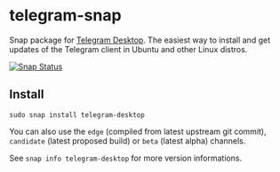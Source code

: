 # telegram-snap
Snap package for [Telegram Desktop](https://github.com/telegramdesktop/tdesktop).
The easiest way to install and get updates of the Telegram client in Ubuntu and other Linux distros.

[![Snap Status](https://build.snapcraft.io/badge/3v1n0/telegram-snap.svg)](https://build.snapcraft.io/user/3v1n0/telegram-snap)

## Install

`sudo snap install telegram-desktop`

You can also use the `edge` (compiled from latest upstream git commit), `candidate` (latest proposed build) or `beta` (latest alpha) channels.

See `snap info telegram-desktop` for more version informations.
